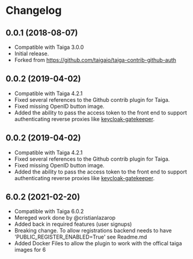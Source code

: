 # Changelog 

## 0.0.1 (2018-08-07)
- Compatible with Taiga 3.0.0
- Initial release.
- Forked from https://github.com/taigaio/taiga-contrib-github-auth

## 0.0.2 (2019-04-02)
- Compatible with Taiga 4.2.1
- Fixed several references to the Github contrib plugin for Taiga.
- Fixed missing OpenID button image.
- Added the ability to pass the access token to the front end to support authenticating reverse proxies like [keycloak-gatekeeper](https://github.com/keycloak/keycloak-gatekeeper).

## 0.0.2 (2019-04-02)
- Compatible with Taiga 4.2.1
- Fixed several references to the Github contrib plugin for Taiga.
- Fixed missing OpenID button image.
- Added the ability to pass the access token to the front end to support authenticating reverse proxies like [keycloak-gatekeeper](https://github.com/keycloak/keycloak-gatekeeper).

## 6.0.2 (2021-02-20)
- Compatible with Taiga 6.0.2
- Mereged work done by @cristianlazarop 
- Added back in required features (user signups)
- Breaking change. To allow registrations backend needs to have 'PUBLIC_REGISTER_ENABLED=True' see Readme.md
- Added Docker Files to allow the plugin to work with the offical taiga images for 6
